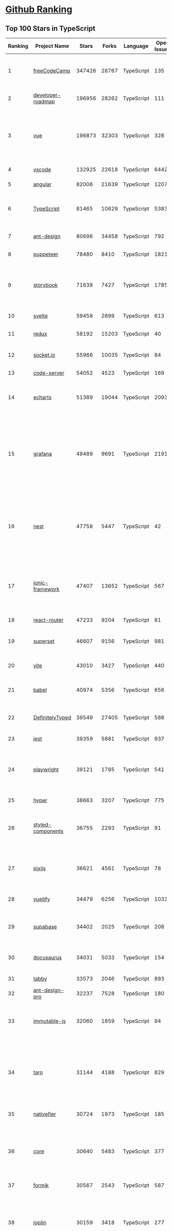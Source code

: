 [Github Ranking](../README.md)
==========

## Top 100 Stars in TypeScript

| Ranking | Project Name | Stars | Forks | Language | Open Issues | Description | Last Commit |
| ------- | ------------ | ----- | ----- | -------- | ----------- | ----------- | ----------- |
| 1 | [freeCodeCamp](https://github.com/freeCodeCamp/freeCodeCamp) | 347426 | 28767 | TypeScript | 135 | freeCodeCamp.org's open-source codebase and curriculum. Learn to code for free. | 2022-06-15T11:58:38Z |
| 2 | [developer-roadmap](https://github.com/kamranahmedse/developer-roadmap) | 196956 | 28262 | TypeScript | 111 | Roadmap to becoming a developer in 2022 | 2022-06-14T16:24:51Z |
| 3 | [vue](https://github.com/vuejs/vue) | 196873 | 32303 | TypeScript | 328 | 🖖 Vue.js is a progressive, incrementally-adoptable JavaScript framework for building UI on the web. | 2022-06-14T15:59:48Z |
| 4 | [vscode](https://github.com/microsoft/vscode) | 132925 | 22618 | TypeScript | 6442 | Visual Studio Code | 2022-06-15T12:01:00Z |
| 5 | [angular](https://github.com/angular/angular) | 82006 | 21639 | TypeScript | 1207 | The modern web developer’s platform | 2022-06-15T11:25:37Z |
| 6 | [TypeScript](https://github.com/microsoft/TypeScript) | 81465 | 10629 | TypeScript | 5383 | TypeScript is a superset of JavaScript that compiles to clean JavaScript output. | 2022-06-15T07:26:49Z |
| 7 | [ant-design](https://github.com/ant-design/ant-design) | 80696 | 34458 | TypeScript | 792 | An enterprise-class UI design language and React UI library | 2022-06-15T09:30:11Z |
| 8 | [puppeteer](https://github.com/puppeteer/puppeteer) | 78480 | 8410 | TypeScript | 1821 | Headless Chrome Node.js API | 2022-06-15T10:59:14Z |
| 9 | [storybook](https://github.com/storybookjs/storybook) | 71638 | 7427 | TypeScript | 1785 | 📓 The UI component explorer. Develop, document, & test React, Vue, Angular, Web Components, Ember, Svelte & more! | 2022-06-15T11:07:08Z |
| 10 | [svelte](https://github.com/sveltejs/svelte) | 59458 | 2899 | TypeScript | 613 | Cybernetically enhanced web apps | 2022-06-12T14:37:49Z |
| 11 | [redux](https://github.com/reduxjs/redux) | 58192 | 15203 | TypeScript | 40 | Predictable state container for JavaScript apps | 2022-06-14T20:36:05Z |
| 12 | [socket.io](https://github.com/socketio/socket.io) | 55966 | 10035 | TypeScript | 84 | Realtime application framework (Node.JS server) | 2022-05-25T21:29:50Z |
| 13 | [code-server](https://github.com/coder/code-server) | 54052 | 4523 | TypeScript | 169 | VS Code in the browser | 2022-06-15T06:47:51Z |
| 14 | [echarts](https://github.com/apache/echarts) | 51389 | 19044 | TypeScript | 2093 | Apache ECharts is a powerful, interactive charting and data visualization library for browser | 2022-06-15T02:57:20Z |
| 15 | [grafana](https://github.com/grafana/grafana) | 49489 | 9691 | TypeScript | 2191 | The open and composable observability and data visualization platform. Visualize metrics, logs, and traces from multiple sources like Prometheus, Loki, Elasticsearch, InfluxDB, Postgres and many more.  | 2022-06-15T11:58:35Z |
| 16 | [nest](https://github.com/nestjs/nest) | 47758 | 5447 | TypeScript | 42 | A progressive Node.js framework for building efficient, scalable, and enterprise-grade server-side applications on top of TypeScript & JavaScript (ES6, ES7, ES8) 🚀 | 2022-06-15T09:54:54Z |
| 17 | [ionic-framework](https://github.com/ionic-team/ionic-framework) | 47407 | 13652 | TypeScript | 567 | A powerful cross-platform UI toolkit for building native-quality iOS, Android, and Progressive Web Apps with HTML, CSS, and JavaScript. | 2022-06-15T06:25:58Z |
| 18 | [react-router](https://github.com/remix-run/react-router) | 47233 | 9204 | TypeScript | 81 | Declarative routing for React | 2022-06-14T22:06:56Z |
| 19 | [superset](https://github.com/apache/superset) | 46607 | 9156 | TypeScript | 981 | Apache Superset is a Data Visualization and Data Exploration Platform | 2022-06-15T11:55:51Z |
| 20 | [vite](https://github.com/vitejs/vite) | 43010 | 3427 | TypeScript | 440 | Next generation frontend tooling. It's fast! | 2022-06-15T12:00:03Z |
| 21 | [babel](https://github.com/babel/babel) | 40974 | 5356 | TypeScript | 656 | 🐠 Babel is a compiler for writing next generation JavaScript. | 2022-06-15T02:51:01Z |
| 22 | [DefinitelyTyped](https://github.com/DefinitelyTyped/DefinitelyTyped) | 39549 | 27405 | TypeScript | 588 | The repository for high quality TypeScript type definitions. | 2022-06-15T08:44:46Z |
| 23 | [jest](https://github.com/facebook/jest) | 39359 | 5881 | TypeScript | 937 | Delightful JavaScript Testing. | 2022-06-14T23:34:52Z |
| 24 | [playwright](https://github.com/microsoft/playwright) | 39121 | 1785 | TypeScript | 541 | Playwright is a framework for Web Testing and Automation. It allows testing Chromium, Firefox and WebKit with a single API.  | 2022-06-15T06:55:02Z |
| 25 | [hyper](https://github.com/vercel/hyper) | 38663 | 3207 | TypeScript | 775 | A terminal built on web technologies | 2022-06-13T11:07:37Z |
| 26 | [styled-components](https://github.com/styled-components/styled-components) | 36755 | 2293 | TypeScript | 91 | Visual primitives for the component age. Use the best bits of ES6 and CSS to style your apps without stress 💅 | 2022-06-14T14:47:00Z |
| 27 | [pixijs](https://github.com/pixijs/pixijs) | 36621 | 4561 | TypeScript | 78 | The HTML5 Creation Engine: Create beautiful digital content with the fastest, most flexible 2D WebGL renderer. | 2022-06-14T20:46:03Z |
| 28 | [vuetify](https://github.com/vuetifyjs/vuetify) | 34479 | 6256 | TypeScript | 1033 | 🐉 Material Component Framework for Vue | 2022-06-15T11:42:44Z |
| 29 | [supabase](https://github.com/supabase/supabase) | 34402 | 2025 | TypeScript | 208 | The open source Firebase alternative. Follow to stay updated about our public Beta. | 2022-06-15T10:38:34Z |
| 30 | [docusaurus](https://github.com/facebook/docusaurus) | 34031 | 5033 | TypeScript | 154 | Easy to maintain open source documentation websites. | 2022-06-15T10:13:25Z |
| 31 | [tabby](https://github.com/Eugeny/tabby) | 33573 | 2046 | TypeScript | 893 | A terminal for a more modern age | 2022-06-15T10:23:46Z |
| 32 | [ant-design-pro](https://github.com/ant-design/ant-design-pro) | 32237 | 7528 | TypeScript | 180 | 👨🏻‍💻👩🏻‍💻 Use Ant Design like a Pro! | 2022-06-13T16:13:32Z |
| 33 | [immutable-js](https://github.com/immutable-js/immutable-js) | 32060 | 1859 | TypeScript | 94 | Immutable persistent data collections for Javascript which increase efficiency and simplicity. | 2022-05-23T19:03:40Z |
| 34 | [taro](https://github.com/NervJS/taro) | 31144 | 4188 | TypeScript | 829 | 开放式跨端跨框架解决方案，支持使用 React/Vue/Nerv 等框架来开发微信/京东/百度/支付宝/字节跳动/ QQ 小程序/H5/React Native 等应用。  https://taro.zone/ | 2022-06-15T08:31:26Z |
| 35 | [nativefier](https://github.com/nativefier/nativefier) | 30724 | 1973 | TypeScript | 185 | Make any web page a desktop application | 2022-06-03T19:36:22Z |
| 36 | [core](https://github.com/vuejs/core) | 30640 | 5483 | TypeScript | 377 | 🖖 Vue.js is a progressive, incrementally-adoptable JavaScript framework for building UI on the web. | 2022-06-15T04:09:08Z |
| 37 | [formik](https://github.com/jaredpalmer/formik) | 30567 | 2543 | TypeScript | 587 | Build forms in React, without the tears 😭  | 2022-06-09T17:30:27Z |
| 38 | [joplin](https://github.com/laurent22/joplin) | 30159 | 3418 | TypeScript | 277 | Joplin - an open source note taking and to-do application with synchronisation capabilities for Windows, macOS, Linux, Android and iOS. | 2022-06-14T17:49:04Z |
| 39 | [excalidraw](https://github.com/excalidraw/excalidraw) | 30025 | 2423 | TypeScript | 557 | Virtual whiteboard for sketching hand-drawn like diagrams | 2022-06-15T12:01:09Z |
| 40 | [react-use](https://github.com/streamich/react-use) | 29971 | 2377 | TypeScript | 267 | React Hooks — 👍 | 2022-06-14T06:37:15Z |
| 41 | [date-fns](https://github.com/date-fns/date-fns) | 28966 | 1463 | TypeScript | 331 | ⏳ Modern JavaScript date utility library ⌛️ | 2022-06-14T10:33:11Z |
| 42 | [react-hook-form](https://github.com/react-hook-form/react-hook-form) | 28778 | 1391 | TypeScript | 0 | 📋 React Hooks for form state management and validation (Web + React Native) | 2022-06-15T04:56:08Z |
| 43 | [typeorm](https://github.com/typeorm/typeorm) | 28511 | 5205 | TypeScript | 1557 | ORM for TypeScript and JavaScript (ES7, ES6, ES5). Supports MySQL, PostgreSQL, MariaDB, SQLite, MS SQL Server, Oracle, SAP Hana, WebSQL databases. Works in NodeJS, Browser, Ionic, Cordova and Electron platforms. | 2022-06-14T16:55:35Z |
| 44 | [nocodb](https://github.com/nocodb/nocodb) | 28336 | 1721 | TypeScript | 281 | 🔥 🔥 🔥 Open Source Airtable Alternative - turns any MySQL, Postgres, SQLite into a Spreadsheet with REST APIs. | 2022-06-15T11:20:20Z |
| 45 | [query](https://github.com/TanStack/query) | 27835 | 1603 | TypeScript | 22 | 🤖 Powerful asynchronous state management, server-state utilities and data fetching for TS/JS, React, Solid, Svelte and Vue. | 2022-06-14T15:17:11Z |
| 46 | [rxjs](https://github.com/ReactiveX/rxjs) | 27163 | 2807 | TypeScript | 195 | A reactive programming library for JavaScript | 2022-06-11T02:05:52Z |
| 47 | [chakra-ui](https://github.com/chakra-ui/chakra-ui) | 27068 | 2363 | TypeScript | 62 | ⚡️ Simple, Modular & Accessible UI Components for your React Applications | 2022-06-15T10:45:42Z |
| 48 | [postcss](https://github.com/postcss/postcss) | 26349 | 1503 | TypeScript | 12 | Transforming styles with JS plugins | 2022-06-15T07:26:19Z |
| 49 | [html2canvas](https://github.com/niklasvh/html2canvas) | 26141 | 4395 | TypeScript | 742 | Screenshots with JavaScript | 2022-06-03T07:25:05Z |
| 50 | [angular-cli](https://github.com/angular/angular-cli) | 25443 | 12128 | TypeScript | 230 | CLI tool for Angular | 2022-06-15T11:31:58Z |
| 51 | [mobx](https://github.com/mobxjs/mobx) | 25341 | 1691 | TypeScript | 11 | Simple, scalable state management. | 2022-06-14T12:54:31Z |
| 52 | [cheerio](https://github.com/cheeriojs/cheerio) | 25140 | 1551 | TypeScript | 11 | Fast, flexible, and lean implementation of core jQuery designed specifically for the server. | 2022-06-15T03:02:27Z |
| 53 | [react-select](https://github.com/JedWatson/react-select) | 24729 | 3916 | TypeScript | 184 | The Select Component for React.js | 2022-06-13T12:20:29Z |
| 54 | [slate](https://github.com/ianstormtaylor/slate) | 24593 | 2781 | TypeScript | 485 | A completely customizable framework for building rich text editors. (Currently in beta.) | 2022-06-14T12:13:06Z |
| 55 | [ngx-admin](https://github.com/akveo/ngx-admin) | 23694 | 7582 | TypeScript | 385 | Customizable admin dashboard template based on Angular 10+ | 2022-05-26T09:32:38Z |
| 56 | [prisma](https://github.com/prisma/prisma) | 23508 | 832 | TypeScript | 2031 | Next-generation ORM for Node.js & TypeScript \| PostgreSQL, MySQL, MariaDB, SQL Server, SQLite, MongoDB and CockroachDB | 2022-06-15T11:59:56Z |
| 57 | [react-spring](https://github.com/pmndrs/react-spring) | 23316 | 1017 | TypeScript | 56 | ✌️ A spring physics based React animation library | 2022-06-14T20:58:34Z |
| 58 | [etcher](https://github.com/balena-io/etcher) | 23133 | 1670 | TypeScript | 372 | Flash OS images to SD cards & USB drives, safely and easily. | 2022-05-26T15:22:10Z |
| 59 | [n8n](https://github.com/n8n-io/n8n) | 22898 | 2648 | TypeScript | 97 | Free and open fair-code licensed node based Workflow Automation Tool. Easily automate tasks across different services. | 2022-06-15T11:46:19Z |
| 60 | [components](https://github.com/angular/components) | 22753 | 6173 | TypeScript | 1710 | Component infrastructure and Material Design components for Angular | 2022-06-15T11:27:45Z |
| 61 | [swr](https://github.com/vercel/swr) | 22778 | 865 | TypeScript | 72 | React Hooks for Data Fetching | 2022-06-14T16:13:19Z |
| 62 | [docz](https://github.com/doczjs/docz) | 22689 | 1467 | TypeScript | 108 | ✍ It has never been so easy to document your things! | 2022-06-03T22:57:53Z |
| 63 | [devtools](https://github.com/vuejs/devtools) | 22523 | 3833 | TypeScript | 385 | ⚙️ Browser devtools extension for debugging Vue.js applications. | 2022-06-01T09:45:45Z |
| 64 | [react-native-elements](https://github.com/react-native-elements/react-native-elements) | 22450 | 4443 | TypeScript | 30 | Cross-Platform React Native UI Toolkit | 2022-06-11T11:48:54Z |
| 65 | [react-redux](https://github.com/reduxjs/react-redux) | 22171 | 3235 | TypeScript | 10 | Official React bindings for Redux | 2022-06-14T21:08:44Z |
| 66 | [sweetalert](https://github.com/t4t5/sweetalert) | 22009 | 2900 | TypeScript | 152 | A beautiful replacement for JavaScript's "alert" | 2022-05-16T16:54:43Z |
| 67 | [floating-ui](https://github.com/floating-ui/floating-ui) | 21696 | 1364 | TypeScript | 16 | A low-level toolkit to create floating elements. Tooltips, popovers, dropdowns, and more | 2022-06-12T01:14:24Z |
| 68 | [NativeScript](https://github.com/NativeScript/NativeScript) | 21313 | 1574 | TypeScript | 905 | ⚡ Empowering JavaScript with native platform APIs. ✨ Best of all worlds (TypeScript, Swift, Objective C, Kotlin, Java). Use what you love ❤️ Angular, Capacitor, Ionic, React, Svelte, Vue and you name it compatible. | 2022-06-12T21:53:29Z |
| 69 | [react-navigation](https://github.com/react-navigation/react-navigation) | 21277 | 4662 | TypeScript | 491 | Routing and navigation for your React Native apps | 2022-06-13T12:23:55Z |
| 70 | [react-starter-kit](https://github.com/kriasoft/react-starter-kit) | 21223 | 4110 | TypeScript | 2 | The web's most popular Jamstack front-end template (boilerplate) for building web applications with React | 2022-06-08T13:06:50Z |
| 71 | [github1s](https://github.com/conwnet/github1s) | 20996 | 721 | TypeScript | 51 | One second to read GitHub code with VS Code. | 2022-06-09T16:51:08Z |
| 72 | [react-bootstrap](https://github.com/react-bootstrap/react-bootstrap) | 20818 | 3345 | TypeScript | 137 | Bootstrap components built with React | 2022-06-15T04:43:11Z |
| 73 | [slidev](https://github.com/slidevjs/slidev) | 21033 | 771 | TypeScript | 85 | Presentation Slides for Developers | 2022-06-09T14:23:31Z |
| 74 | [xstate](https://github.com/statelyai/xstate) | 20403 | 958 | TypeScript | 149 | State machines and statecharts for the modern web. | 2022-06-14T22:08:45Z |
| 75 | [homebridge](https://github.com/homebridge/homebridge) | 20124 | 1899 | TypeScript | 12 | HomeKit support for the impatient. | 2022-05-19T09:52:59Z |
| 76 | [coc.nvim](https://github.com/neoclide/coc.nvim) | 20059 | 810 | TypeScript | 14 | Nodejs extension host for vim & neovim, load extensions like VSCode and host language servers. | 2022-06-15T03:46:09Z |
| 77 | [notable](https://github.com/notable/notable) | 19886 | 1006 | TypeScript | 630 | The Markdown-based note-taking app that doesn't suck. | 2021-12-05T21:43:20Z |
| 78 | [react-admin](https://github.com/marmelab/react-admin) | 19882 | 4392 | TypeScript | 124 | A frontend Framework for building B2B applications running in the browser on top of REST/GraphQL APIs, using ES6, React and Material Design | 2022-06-15T10:42:14Z |
| 79 | [vant](https://github.com/youzan/vant) | 19738 | 9324 | TypeScript | 31 | Lightweight Mobile UI Components built on Vue | 2022-06-12T04:51:04Z |
| 80 | [electron-react-boilerplate](https://github.com/electron-react-boilerplate/electron-react-boilerplate) | 19748 | 3318 | TypeScript | 33 | A Foundation for Scalable Cross-Platform Apps | 2022-06-09T08:24:58Z |
| 81 | [upterm](https://github.com/railsware/upterm) | 19403 | 661 | TypeScript | 219 | A terminal emulator for the 21st century. | 2019-05-20T17:42:14Z |
| 82 | [windows95](https://github.com/felixrieseberg/windows95) | 19239 | 1174 | TypeScript | 124 | 💩🚀 Windows 95 in Electron. Runs on macOS, Linux, and Windows. | 2022-05-07T01:40:20Z |
| 83 | [type-challenges](https://github.com/type-challenges/type-challenges) | 19382 | 1729 | TypeScript | 10513 | Collection of TypeScript type challenges with online judge | 2022-06-13T11:59:40Z |
| 84 | [editor.js](https://github.com/codex-team/editor.js) | 19263 | 1500 | TypeScript | 354 | A block-styled editor with clean JSON output | 2022-06-10T13:45:11Z |
| 85 | [solid](https://github.com/solidjs/solid) | 19275 | 489 | TypeScript | 10 | A declarative, efficient, and flexible JavaScript library for building user interfaces. | 2022-06-14T03:36:17Z |
| 86 | [blueprint](https://github.com/palantir/blueprint) | 19041 | 2011 | TypeScript | 635 | A React-based UI toolkit for the web | 2022-06-15T09:30:39Z |
| 87 | [appsmith](https://github.com/appsmithorg/appsmith) | 18833 | 1526 | TypeScript | 2138 | Low code project to build admin panels, internal tools, and dashboards. Integrates with 15+ databases and any API. | 2022-06-15T11:45:59Z |
| 88 | [graphql-js](https://github.com/graphql/graphql-js) | 18832 | 2003 | TypeScript | 125 | A reference implementation of GraphQL for JavaScript | 2022-06-14T18:09:37Z |
| 89 | [reselect](https://github.com/reduxjs/reselect) | 18640 | 684 | TypeScript | 13 | Selector library for Redux | 2022-06-07T00:08:19Z |
| 90 | [lens](https://github.com/lensapp/lens) | 18644 | 984 | TypeScript | 767 | Lens - The way the world runs Kubernetes | 2022-06-15T11:37:15Z |
| 91 | [ink](https://github.com/vadimdemedes/ink) | 18555 | 506 | TypeScript | 68 | 🌈 React for interactive command-line apps | 2022-06-01T08:17:35Z |
| 92 | [react-three-fiber](https://github.com/pmndrs/react-three-fiber) | 18359 | 1021 | TypeScript | 21 | 🇨🇭 A React renderer for Three.js | 2022-06-15T09:30:23Z |
| 93 | [recharts](https://github.com/recharts/recharts) | 18392 | 1376 | TypeScript | 373 | Redefined chart library built with React and D3 | 2022-06-05T23:55:53Z |
| 94 | [autocomplete](https://github.com/withfig/autocomplete) | 18261 | 4250 | TypeScript | 132 | Fig adds autocomplete to your terminal. | 2022-06-14T23:36:35Z |
| 95 | [wenyan](https://github.com/wenyan-lang/wenyan) | 18262 | 1075 | TypeScript | 177 | 文言文編程語言 A programming language for the ancient Chinese. | 2022-03-24T08:55:46Z |
| 96 | [refined-github](https://github.com/refined-github/refined-github) | 17998 | 1282 | TypeScript | 118 | :octocat: Browser extension that simplifies the GitHub interface and adds useful features | 2022-06-15T04:52:13Z |
| 97 | [zustand](https://github.com/pmndrs/zustand) | 17938 | 513 | TypeScript | 29 | 🐻 Bear necessities for state management in React | 2022-06-15T10:19:29Z |
| 98 | [apollo-client](https://github.com/apollographql/apollo-client) | 17797 | 2420 | TypeScript | 571 | :rocket:  A fully-featured, production ready caching GraphQL client for every UI framework and GraphQL server. | 2022-06-15T00:19:15Z |
| 99 | [NativeBase](https://github.com/GeekyAnts/NativeBase) | 17768 | 2211 | TypeScript | 139 | Mobile-first, accessible components for React Native & Web to build consistent UI across Android, iOS and Web. | 2022-06-14T15:14:44Z |
| 100 | [pnpm](https://github.com/pnpm/pnpm) | 17740 | 499 | TypeScript | 714 | Fast, disk space efficient package manager -- 快速的，节省磁盘空间的包管理工具 | 2022-06-15T06:00:32Z |

